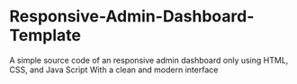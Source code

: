 # Responsive-Admin-Dashboard-Template
A simple source code of an responsive admin dashboard only using HTML, CSS, and Java Script With a clean and modern interface
